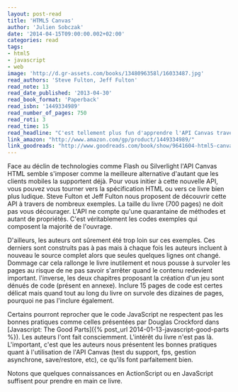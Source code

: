 ```yaml
---
layout: post-read
title: 'HTML5 Canvas'
author: 'Julien Sobczak'
date: '2014-04-15T09:00:00.002+02:00'
categories: read
tags:
- html5
- javascript
- web
image: 'http://d.gr-assets.com/books/1348096358l/16033487.jpg'
read_authors: 'Steve Fulton, Jeff Fulton'
read_note: 13
read_date_published: '2013-04-30'
read_book_format: 'Paperback'
read_isbn: '1449334989'
read_number_of_pages: 750
read_roti: 3
read_time: 15
read_headline: "C'est tellement plus fun d'apprendre l'API Canvas travers des exemples et des jeux. Les auteurs vous guident pas pas jusqu'à arriver des exemples vraiment poussés (Asteroids). La référence actuelle pour faire de la 2D en JavaScript. Un livre avoir ses côtés pour vos prochaines créations !"
link_amazon: "http://www.amazon.com/gp/product/1449334989/"
link_goodreads: "http://www.goodreads.com/book/show/9641604-html5-canvas"
---
```



Face au déclin de technologies comme Flash ou Silverlight l'API Canvas HTML semble s'imposer comme la meilleure alternative d'autant que les clients mobiles la supportent déjà. Pour vous initier à cette nouvelle API, vous pouvez vous tourner vers la spécification HTML ou vers ce livre bien plus ludique. Steve Fulton et Jeff Fulton nous proposent de découvrir cette API à travers de nombreux exemples. La taille du livre (700 pages) ne doit pas vous décourager. L'API ne compte qu'une quarantaine de méthodes et autant de propriétés. C'est véritablement les codes exemples qui composent la majorité de l'ouvrage.

D'ailleurs, les auteurs ont sûrement été trop loin sur ces exemples. Ces derniers sont construits pas à pas mais à chaque fois les auteurs incluent à nouveau le source complet alors que seules quelques lignes ont changé. Dommage car cela rallonge le livre inutilement et nous pousse à survoler les pages au risque de ne pas savoir s'arrêter quand le contenu redevient important. l'inverse, les deux chapitres proposant la création d'un jeu sont dénués de code (présent en annexe). Inclure 15 pages de code est certes délicat mais quand tout au long du livre on survole des dizaines de pages, pourquoi ne pas l'inclure également.

Certains pourront reprocher que le code JavaScript ne respectent pas les bonnes pratiques comme celles présentées par Douglas Crockford dans [Javascript: The Good Parts]({% post_url 2014-01-13-javascript-good-parts %}). Les auteurs l'ont fait consciemment. L'intérêt du livre n'est pas là. L'important, c'est que les auteurs nous présentent les bonnes pratiques quant à l'utilisation de l'API Canvas (test du support, fps, gestion asynchrone, save/restore, etc), ce qu'ils font parfaitement bien.

Notons que quelques connaissances en ActionScript ou en JavaScript suffisent pour prendre en main ce livre.

